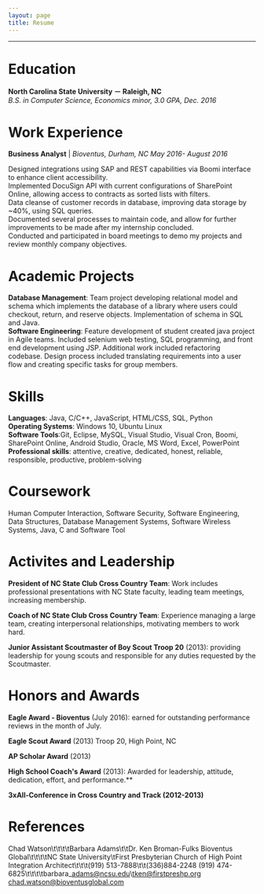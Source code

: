 ```yaml
---
layout: page
title: Resume
---
```


<hr>

# Education
**North Carolina State University － Raleigh, NC**  
*B.S. in Computer Science, Economics minor, 3.0 GPA, Dec. 2016*

# Work Experience
**Business Analyst** | *Bioventus, Durham, NC
May 2016- August 2016*


Designed integrations using SAP and REST capabilities via Boomi interface to enhance client accessibility.  
Implemented DocuSign API with current configurations of SharePoint Online, allowing access to contracts as sorted lists with filters.  
Data cleanse of customer records in database, improving data storage by ~40%, using SQL queries.  
Documented several processes to maintain code, and allow for further improvements to be made after my internship concluded.  
Conducted and participated in board meetings to demo my projects and review monthly company objectives.  

# Academic Projects
**Database Management**: Team project developing relational model and schema which implements the database of a library where users could checkout, return, and reserve objects. Implementation of schema in SQL and Java.  
**Software Engineering**: Feature development of student created java project in Agile teams. Included selenium web testing, SQL programming, and front end development using JSP. Additional work included refactoring codebase.
Design process included translating requirements into a user flow and creating specific tasks for group members.

# Skills
**Languages**: Java, C/C++, JavaScript, HTML/CSS, SQL, Python  </br>
**Operating Systems**: Windows 10, Ubuntu Linux  </br>
**Software Tools**:Git, Eclipse, MySQL, Visual Studio, Visual Cron, Boomi, SharePoint Online, Android Studio, Oracle, MS Word, Excel, PowerPoint  </br>
**Professional skills**: attentive, creative, dedicated, honest, reliable, responsible, productive, problem-solving  </br>

# Coursework
Human Computer Interaction, Software Security, Software Engineering, Data Structures, Database Management Systems, Software Wireless Systems, Java, C and Software Tool

# Activites and Leadership
**President of NC State Club Cross Country Team**: Work includes professional presentations with NC State faculty, leading team meetings, increasing membership.  

**Coach of NC State Club Cross Country Team**: Experience managing a large team, creating interpersonal relationships, motivating members to work hard.  

**Junior Assistant Scoutmaster of Boy Scout Troop 20** (2013): providing leadership for young scouts and responsible for any duties requested by the Scoutmaster.  


# Honors and Awards
**Eagle Award - Bioventus** (July 2016): earned for outstanding performance reviews in the month of July.  

**Eagle Scout Award** (2013) Troop 20, High Point, NC  

**AP Scholar Award** (2013)  

**High School Coach's Award** (2013): Awarded for leadership, attitude, dedication, effort, and performance.**  

**3xAll-Conference in Cross Country and Track (2012-2013)**  


# References
Chad Watson\t\t\t\tBarbara Adams\t\tDr. Ken Broman-Fulks
Bioventus Global\t\t\t\tNC State University\tFirst Presbyterian Church of High Point
Integration Architect\t\t\t(919) 513-7888\t\t(336)884-2248
(919) 474-6825\t\t\t\tbarbara\_adams@ncsu.edu\tken@firstpreshp.org
chad.watson@bioventusglobal.com
